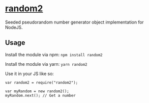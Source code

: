 # [random2](https://www.npmjs.com/package/random2)
Seeded pseudorandom number generator object implementation for NodeJS.

## Usage
Install the module via npm: `npm install random2`

Install the module via yarn: `yarn random2`

Use it in your JS like so:
```
var random2 = require("random2");

var myRandom = new random2();
myRandom.next(); // Get a number
```
